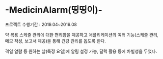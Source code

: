 # -MedicinAlarm(띵띵이)-
프로젝트 수행기간 : 2019.04~2019.08

약 복용 스케줄 관리에 대한 편리함을 제공하고 애플리케이션의 여러 기능(스케줄 관리, 메모 작성, 보고서 제공)을 통해 건강 관리를 돕도록 한다. 

격일 알람 등 원하는 날(특정 요일)에 알림 설정 가능, 달력 활용 등에 차별성을 두었다.
